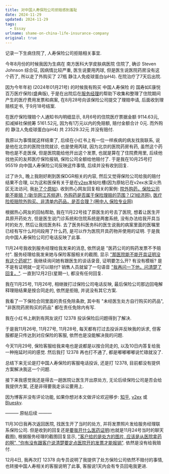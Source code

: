 ```yaml
---
title: 对中国人寿保险公司拒赔感到羞耻
date: 2024-11-29
updated: 2024-11-29
tags:
  - Essay
urlname: shame-on-china-life-insurance-company
original: true
---
```

记录一下生病住院了, 人寿保险公司拒赔相关事宜.
<!--more-->
今年8月份的时候我因为生病在 南方医科大学皮肤病医院 住院了, 确诊 Steven Johnson 综合征, 因病情比较严重, 医生说要用丙球, 但是医生说医院药房没有这个药了, 所以走了外购买了 27瓶 静注人免疫球蛋白(pH4). 在院治疗了7天后出院.

因为今年年初 (2024年01月21号) 的时候我有购买 中国人寿保险 的  国寿如E康悦百万医疗保险(盛典版), 于是在出院后在[服务经理](https://i.imgur.com/SLqzXyo.png)的帮助下收集和整理了住院期间产生的医疗费用发票和病案, 在8月28号向该保险公司提交了理赔申请, 后面收到理赔核定书, 于9月18号结案.

在医疗保险理赔个人通知书内明细显示, 8月6号的住院医疗票据金额 9114.63元, 扣减掉社保统筹 5161.52元, 因为有1万元以内的免赔额, 赔付金额合计 0元. 而外购的 静注人免疫球蛋白(pH4) 共 23529.32元 并没有赔付.

我原以为事情就这样结束了, 后续在小红书上有一位一样疾病的病友找我联系, 说是他在北京的医院住院就诊, 也是使用丙球, 因为北京的医院药房有药, 虽然这个药物也是不走医保, 但是医院能给他开出这个发票, 也就是算在了住院费用里, 后续他找他买的友邦医疗保险报销, 保险公司全额给他赔付了. 于是我在10月25号打 95519 向中国人寿保险公司反映这件事情, 后续并没有收到回复.

过了许久, 晚上我刚好刷到医保DGR相关的内容, 然后又觉得保险公司给我的赔付结果不合理, 以为这和医保有关于是在[v2ex](https://v2ex.com/t/1090550)发帖吐槽(因为原帖已在v2ex水深火热区无法访问, 我[补了个原帖](/backup/unfairness-of-medical-insurance)). 收到热心网友回复相关的案例: [院外购药，保险公司能不能赔？(新华网江苏频道)](http://js.news.cn/20240408/08d939c8f42241fda422a1366849a9dc/c.html), [外购药是否属于保险理赔的范围？(21经济网)](https://www.21jingji.com/article/20231012/herald/8af3ff43e97faaba30c5e4597b81d333.html), [医疗险拒赔院外购买、非清单内药品，是否合理？(圈中人 保险专业网)](http://qzr.cn/sys/119429.html)

根据热心网友的回帖帮助, 我在11月22号挂了原医生的号去了医院, 想着让医生开具原开药处方, 但是医生说门诊系统和住院系统是两套系统, 没有办法给我开具当时的处方, 然后让我找医务科. 去了医务科医务科的医生说我的病案里面的医嘱里已经有写什么时间段用了什么药, 是可以作为医院开具药物并使用的证明. 于是我向中国人寿保险公司打电话反映了此事.

11月24号我收到服务经理给我发来的消息, 依然说是 "医药公司的购药发票不予赔付". 服务经理给我发来她与保险客服相关的截图, 显示 ["那医院能不能开具证明没有这个药呢?"](https://i.imgur.com/ynQtywE.jpeg). 我继续询问她有跟医生的谈话录音, 证明要怎么开? 有没有模板? 是不是有证明就一定可以赔付? 销售人员就留了一句语音 ["我再问一下他，问清楚了回复。"](https://i.imgur.com/IBYNbGH.png). 一直到12月2日(星期一), 都没有任何回复.

我在11月25号, 11月26号, 相继拨打过保险公司电话反映, 最后保险公司那边回电解释理赔结果是按合同走的, 依然是拒赔, 并说没有其它方案.

我看了一下保险合同里面的责任免除条款, 其中有 "未经医生处方自行购买的药品", "非医院药房购买的药品" 都在责任免除内有写.

我在小红书上刷到有网友说打 12378 投诉保险后问题得到了解决.

于是我11月26号, 11月27号, 11月28号, 每天都有打过去投诉并反映我的诉求, 但客服都是只传达到对应保险的客服, 依然也是没能解决我的问题. 

今天11月29号, 保险客服给我来电也是说都是以按合同走的, 以及10日内答复给我一种拖延时间的感觉. 然后我打 12378 再也打不通了, 都是嘟嘟嘟嘟说忙碌就没了.

总结下来无论是打中国人寿保险的客服电话投诉, 还是打 12378, 目前都没有提供方案解决我这一个问题.

接下来我感觉我还是得去一趟医院让医生开出原处方, 无论后续保险公司是否会给我提供方案, 还是非得要我走诉讼要用上.

因为博客并没有评论功能, 如果你想对本文做评论欢迎移步: [知乎](https://www.zhihu.com/question/5485170167), [v2ex](https://v2ex.com/t/1093769) 或 [Bluesky](https://bsky.app/profile/someexp.bsky.social/post/3lc36td4x6k2t). 

——— 原帖后续 ———

11月30日我再次返回医院, 找医生开了当时的处方, 并将发票照片发给服务经理联系保险公司. 但是收到的回复还是[要我开什么医药证明](https://i.imgur.com/1mCDdYn.png)(也就是11月24号当时的聊天截图), 根据服务经理的截图回复显示, ["客户给的是处方的图片, 应该是从医院拿药的啊", "你有没有跟客户说清楚要定点医院开的发票才能报销"](https://i.imgur.com/aF73v46.jpeg). 依然是没有给我赔付.

12月4日, 我再次打 12378 向专员说明了我提供了处方保险公司依然不赔付的事情, 也转接中国人寿相关的客服说明了此事, 客服说1天内会有专员回电我更进.

